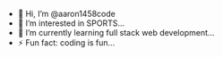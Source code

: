 - 👋 Hi, I’m @aaron1458code
- 👀 I’m interested in SPORTS...
- 🌱 I’m currently learning full stack web development...
- ⚡ Fun fact: coding is fun...

<!---
aaron1458code/aaron1458code is a ✨ special ✨ repository because its `README.md` (this file) appears on your GitHub profile.
You can click the Preview link to take a look at your changes.
--->
